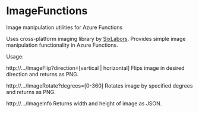 # ImageFunctions
Image manipulation utilities for Azure Functions


Uses cross-platform imaging library by [SixLabors](https://sixlabors.com/projects/imagesharp/). Provides simple image manipulation functionality in Azure Functions.


Usage:

http://.../ImageFlip?direction=[vertical | horizontal]
   Flips image in desired direction and returns as PNG.

http://.../ImageRotate?degrees=[0-360]
   Rotates image by specified degrees and returns as PNG.

http://.../ImageInfo
   Returns width and height of image as JSON.
